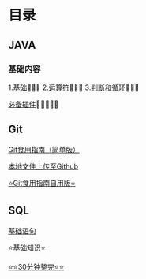 # 目录
## JAVA
### 基础内容

1.[基础](JAVA/基础学习/基础.md)🍉🍉🍉
2.[运算符](JAVA/基础学习/运算符.md)🍉🍉🍉
3.[判断和循环](JAVA/基础学习/判断和循环.md)🍉🍉🍉

[必备插件](JAVA/工具库/必备插件.md)🍉🍉🍉🍉🍉



## Git

[Git食用指南（简单版）](GIT操作/Git食用指南（无逻辑版）.md)

[本地文件上传至Github](GIT操作/文件上传至Github(单次).md)

[⭐Git食用指南自用版⭐](GIT操作/Git食用指南自用版.md)

## SQL
[基础语句](SQL/基础语句.md)

[⭐基础知识⭐](SQL/基础知识.md)

[⭐⭐30分钟整完⭐⭐](SQL/30分钟整完.md)